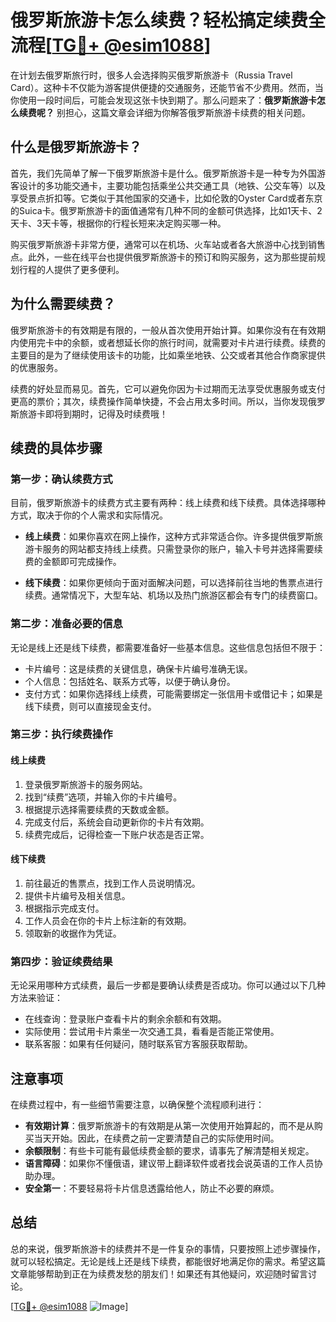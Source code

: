 # 俄罗斯旅游卡怎么续费？轻松搞定续费全流程[[TG💪+ @esim1088](https://t.me/s/esim1088)]

在计划去俄罗斯旅行时，很多人会选择购买俄罗斯旅游卡（Russia Travel Card）。这种卡不仅能为游客提供便捷的交通服务，还能节省不少费用。然而，当你使用一段时间后，可能会发现这张卡快到期了。那么问题来了：**俄罗斯旅游卡怎么续费呢？** 别担心，这篇文章会详细为你解答俄罗斯旅游卡续费的相关问题。

## 什么是俄罗斯旅游卡？

首先，我们先简单了解一下俄罗斯旅游卡是什么。俄罗斯旅游卡是一种专为外国游客设计的多功能交通卡，主要功能包括乘坐公共交通工具（地铁、公交车等）以及享受景点折扣等。它类似于其他国家的交通卡，比如伦敦的Oyster Card或者东京的Suica卡。俄罗斯旅游卡的面值通常有几种不同的金额可供选择，比如1天卡、2天卡、3天卡等，根据你的行程长短来决定购买哪一种。

购买俄罗斯旅游卡非常方便，通常可以在机场、火车站或者各大旅游中心找到销售点。此外，一些在线平台也提供俄罗斯旅游卡的预订和购买服务，这为那些提前规划行程的人提供了更多便利。

## 为什么需要续费？

俄罗斯旅游卡的有效期是有限的，一般从首次使用开始计算。如果你没有在有效期内使用完卡中的余额，或者想延长你的旅行时间，就需要对卡片进行续费。续费的主要目的是为了继续使用该卡的功能，比如乘坐地铁、公交或者其他合作商家提供的优惠服务。

续费的好处显而易见。首先，它可以避免你因为卡过期而无法享受优惠服务或支付更高的票价；其次，续费操作简单快捷，不会占用太多时间。所以，当你发现俄罗斯旅游卡即将到期时，记得及时续费哦！

## 续费的具体步骤

### 第一步：确认续费方式

目前，俄罗斯旅游卡的续费方式主要有两种：线上续费和线下续费。具体选择哪种方式，取决于你的个人需求和实际情况。

- **线上续费**：如果你喜欢在网上操作，这种方式非常适合你。许多提供俄罗斯旅游卡服务的网站都支持线上续费。只需登录你的账户，输入卡号并选择需要续费的金额即可完成操作。
  
- **线下续费**：如果你更倾向于面对面解决问题，可以选择前往当地的售票点进行续费。通常情况下，大型车站、机场以及热门旅游区都会有专门的续费窗口。

### 第二步：准备必要的信息

无论是线上还是线下续费，都需要准备好一些基本信息。这些信息包括但不限于：

- 卡片编号：这是续费的关键信息，确保卡片编号准确无误。
- 个人信息：包括姓名、联系方式等，以便于确认身份。
- 支付方式：如果你选择线上续费，可能需要绑定一张信用卡或借记卡；如果是线下续费，则可以直接现金支付。

### 第三步：执行续费操作

#### 线上续费

1. 登录俄罗斯旅游卡的服务网站。
2. 找到“续费”选项，并输入你的卡片编号。
3. 根据提示选择需要续费的天数或金额。
4. 完成支付后，系统会自动更新你的卡片有效期。
5. 续费完成后，记得检查一下账户状态是否正常。

#### 线下续费

1. 前往最近的售票点，找到工作人员说明情况。
2. 提供卡片编号及相关信息。
3. 根据指示完成支付。
4. 工作人员会在你的卡片上标注新的有效期。
5. 领取新的收据作为凭证。

### 第四步：验证续费结果

无论采用哪种方式续费，最后一步都是要确认续费是否成功。你可以通过以下几种方法来验证：

- 在线查询：登录账户查看卡片的剩余余额和有效期。
- 实际使用：尝试用卡片乘坐一次交通工具，看看是否能正常使用。
- 联系客服：如果有任何疑问，随时联系官方客服获取帮助。

## 注意事项

在续费过程中，有一些细节需要注意，以确保整个流程顺利进行：

- **有效期计算**：俄罗斯旅游卡的有效期是从第一次使用开始算起的，而不是从购买当天开始。因此，在续费之前一定要清楚自己的实际使用时间。
- **余额限制**：有些卡可能有最低续费金额的要求，请事先了解清楚相关规定。
- **语言障碍**：如果你不懂俄语，建议带上翻译软件或者找会说英语的工作人员协助办理。
- **安全第一**：不要轻易将卡片信息透露给他人，防止不必要的麻烦。

## 总结

总的来说，俄罗斯旅游卡的续费并不是一件复杂的事情，只要按照上述步骤操作，就可以轻松搞定。无论是线上还是线下续费，都能很好地满足你的需求。希望这篇文章能够帮助到正在为续费发愁的朋友们！如果还有其他疑问，欢迎随时留言讨论。

[[TG💪+ @esim1088](https://t.me/s/esim1088) ![Image](https://i.postimg.cc/4NQfJmqS/Snipaste-2025-05-13-00-14-12.png)]